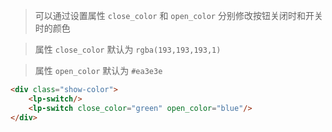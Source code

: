 >可以通过设置属性 `close_color` 和 `open_color` 分别修改按钮关闭时和开关时的颜色

>属性 `close_color` 默认为 `rgba(193,193,193,1)`

>属性 `open_color` 默认为 `#ea3e3e`

```html
<div class="show-color">
    <lp-switch/>
    <lp-switch close_color="green" open_color="blue"/>
</div>
```